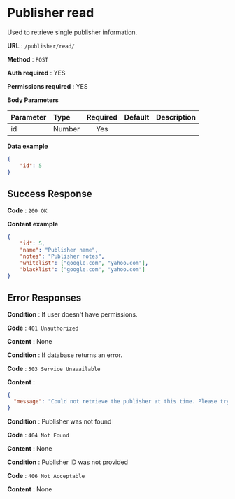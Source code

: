 # Publisher read

Used to retrieve single publisher information.

**URL** : `/publisher/read/`

**Method** : `POST`

**Auth required** : YES

**Permissions required** : YES

**Body Parameters**

|Parameter|Type|Required|Default|Description|
|:---------|:---|:------:|:-------:|:-----------|
|id|Number|Yes|||

**Data example**

```json
{
    "id": 5
}
```

## Success Response

**Code** : `200 OK`

**Content example**

```json
{
    "id": 5,
    "name": "Publisher name",
    "notes": "Publisher notes",
    "whitelist": ["google.com", "yahoo.com"],
    "blacklist": ["google.com", "yahoo.com"]
}
```

## Error Responses

**Condition** : If user doesn't have permissions.

**Code** : `401 Unauthorized`

**Content** : None

**Condition** : If database returns an error.

**Code** : `503 Service Unavailable`

**Content** :

```json
{
  "message": "Could not retrieve the publisher at this time. Please try again later."
}
```

**Condition** : Publisher was not found

**Code** : `404 Not Found`

**Content** : None

**Condition** : Publisher ID was not provided

**Code** : `406 Not Acceptable`

**Content** : None
